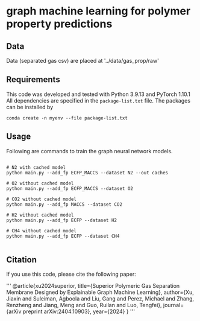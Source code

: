 #  graph machine learning for polymer property predictions

## Data

Data (separated gas csv) are placed at '../data/gas_prop/raw'

## Requirements

This code was developed and tested with Python 3.9.13 and PyTorch 1.10.1
All dependencies are specified in the ```package-list.txt``` file. The packages can be installed by
```
conda create -n myenv --file package-list.txt
```


## Usage

Following are commands to train the graph neural network models.

```

# N2 with cached model
python main.py --add_fp ECFP_MACCS --dataset N2 --out caches 

# O2 without cached model
python main.py --add_fp ECFP_MACCS --dataset O2

# CO2 without cached model
python main.py --add_fp MACCS --dataset CO2

# H2 without cached model
python main.py --add_fp ECFP --dataset H2

# CH4 without cached model
python main.py --add_fp ECFP --dataset CH4


```
## Citation

If you use this code, please cite the following paper:

'''
@article{xu2024superior,
  title={Superior Polymeric Gas Separation Membrane Designed by Explainable Graph Machine Learning},
  author={Xu, Jiaxin and Suleiman, Agboola and Liu, Gang and Perez, Michael and Zhang, Renzheng and Jiang, Meng and Guo, Ruilan and Luo, Tengfei},
  journal={arXiv preprint arXiv:2404.10903},
  year={2024}
}
'''

